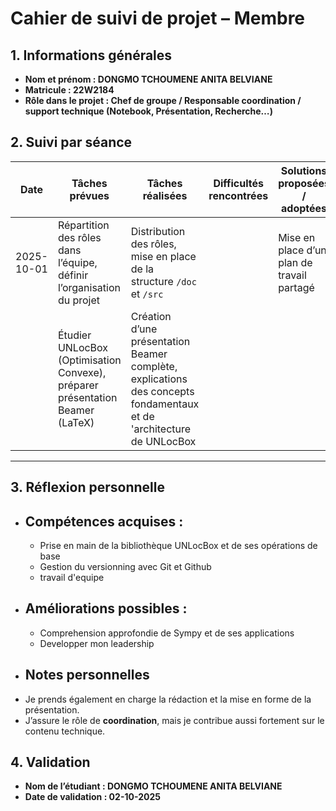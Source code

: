 # Cahier de suivi de projet – Membre

## 1. Informations générales

* **Nom et prénom : DONGMO TCHOUMENE ANITA BELVIANE**
* **Matricule : 22W2184**
* **Rôle dans le projet : Chef de groupe /  Responsable coordination / support technique (Notebook, Présentation, Recherche…)**

## 2. Suivi par séance

| Date       | Tâches prévues                                                                 | Tâches réalisées                                                                                          | Difficultés rencontrées                                                                                   | Solutions proposées / adoptées                                                               |
|------------|---------------------------------------------------------------------------------|-----------------------------------------------------------------------------------------------------------|-----------------------------------------------------------------------------------------------------------|------------------------------------------------------------------------------------------------|
| 2025-10-01 | Répartition des rôles dans l’équipe, définir l’organisation du projet           | Distribution des rôles, mise en place de la structure `/doc` et `/src`          |                                      | Mise en place d’un plan de travail partagé                      |
|            | Étudier UNLocBox (Optimisation Convexe), préparer présentation Beamer (LaTeX)         | Création d’une présentation Beamer complète, explications des concepts fondamentaux et de 'architecture de UNLocBox |                                    |             |

---

  




## 3. Réflexion personnelle

* ## Compétences acquises :

  * Prise en main de la bibliothèque UNLocBox et de ses opérations de base
  * Gestion du versionning avec Git et Github
  * travail d'equipe
* ## Améliorations possibles :

  * Comprehension approfondie de Sympy et de ses applications
  * Developper mon leadership

* ## Notes personnelles
- Je prends également en charge la rédaction et la mise en forme de la présentation.    
- J’assure le rôle de **coordination**, mais je contribue aussi fortement sur le contenu technique.

## 4. Validation

* **Nom de l’étudiant : DONGMO TCHOUMENE ANITA BELVIANE**
* **Date de validation : 02-10-2025**
